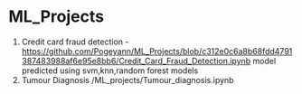# ML_Projects

1. Credit card fraud detection - https://github.com/Pogeyann/ML_Projects/blob/c312e0c6a8b68fdd4791387483988af6e95e8bb6/Credit_Card_Fraud_Detection.ipynb
model predicted using svm,knn,random forest models
2. Tumour Diagnosis /ML_projects/Tumour_diagnosis.ipynb
